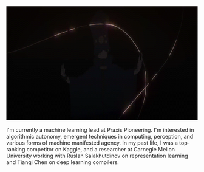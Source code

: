 <div align='center'>
  <img height=300 src='https://github.com/liaopeiyuan/liaopeiyuan/blob/master/boogiepop.gif?raw=true' />
</div>

I'm currently a machine learning lead at Praxis Pioneering. I'm interested in algorithmic autonomy, emergent techniques in computing, perception, and various forms of machine manifested agency. In my past life, I was a top-ranking competitor on Kaggle, and a researcher at Carnegie Mellon University working with Ruslan Salakhutdinov on representation learning and Tianqi Chen on deep learning compilers.
